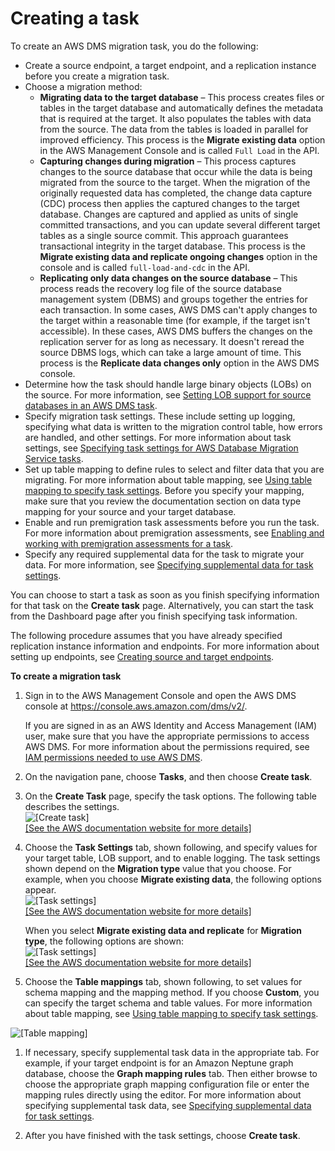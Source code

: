 # Creating a task<a name="CHAP_Tasks.Creating"></a>

To create an AWS DMS migration task, you do the following:
+ Create a source endpoint, a target endpoint, and a replication instance before you create a migration task\. 
+ Choose a migration method:
  + **Migrating data to the target database** – This process creates files or tables in the target database and automatically defines the metadata that is required at the target\. It also populates the tables with data from the source\. The data from the tables is loaded in parallel for improved efficiency\. This process is the **Migrate existing data** option in the AWS Management Console and is called `Full Load` in the API\.
  + **Capturing changes during migration** – This process captures changes to the source database that occur while the data is being migrated from the source to the target\. When the migration of the originally requested data has completed, the change data capture \(CDC\) process then applies the captured changes to the target database\. Changes are captured and applied as units of single committed transactions, and you can update several different target tables as a single source commit\. This approach guarantees transactional integrity in the target database\. This process is the **Migrate existing data and replicate ongoing changes** option in the console and is called `full-load-and-cdc` in the API\.
  + **Replicating only data changes on the source database** – This process reads the recovery log file of the source database management system \(DBMS\) and groups together the entries for each transaction\. In some cases, AWS DMS can't apply changes to the target within a reasonable time \(for example, if the target isn't accessible\)\. In these cases, AWS DMS buffers the changes on the replication server for as long as necessary\. It doesn't reread the source DBMS logs, which can take a large amount of time\. This process is the **Replicate data changes only** option in the AWS DMS console\. 
+ Determine how the task should handle large binary objects \(LOBs\) on the source\. For more information, see [Setting LOB support for source databases in an AWS DMS task](CHAP_Tasks.LOBSupport.md)\.
+ Specify migration task settings\. These include setting up logging, specifying what data is written to the migration control table, how errors are handled, and other settings\. For more information about task settings, see [Specifying task settings for AWS Database Migration Service tasks](CHAP_Tasks.CustomizingTasks.TaskSettings.md)\.
+ Set up table mapping to define rules to select and filter data that you are migrating\. For more information about table mapping, see [Using table mapping to specify task settings](CHAP_Tasks.CustomizingTasks.TableMapping.md)\. Before you specify your mapping, make sure that you review the documentation section on data type mapping for your source and your target database\. 
+ Enable and run premigration task assessments before you run the task\. For more information about premigration assessments, see [Enabling and working with premigration assessments for a task](CHAP_Tasks.AssessmentReport.md)\.
+ Specify any required supplemental data for the task to migrate your data\. For more information, see [Specifying supplemental data for task settings](CHAP_Tasks.TaskData.md)\.

You can choose to start a task as soon as you finish specifying information for that task on the **Create task** page\. Alternatively, you can start the task from the Dashboard page after you finish specifying task information\.

The following procedure assumes that you have already specified replication instance information and endpoints\. For more information about setting up endpoints, see [Creating source and target endpoints](CHAP_Endpoints.Creating.md)\.

**To create a migration task**

1. Sign in to the AWS Management Console and open the AWS DMS console at [https://console\.aws\.amazon\.com/dms/v2/](https://console.aws.amazon.com/dms/v2/)\. 

   If you are signed in as an AWS Identity and Access Management \(IAM\) user, make sure that you have the appropriate permissions to access AWS DMS\. For more information about the permissions required, see [IAM permissions needed to use AWS DMS](CHAP_Security.md#CHAP_Security.IAMPermissions)\.

1. On the navigation pane, choose **Tasks**, and then choose **Create task**\.

1. On the **Create Task** page, specify the task options\. The following table describes the settings\.  
![\[Create task\]](http://docs.aws.amazon.com/dms/latest/userguide/images/datarep-gs-wizard4.png)    
[\[See the AWS documentation website for more details\]](http://docs.aws.amazon.com/dms/latest/userguide/CHAP_Tasks.Creating.html)

1. Choose the **Task Settings** tab, shown following, and specify values for your target table, LOB support, and to enable logging\. The task settings shown depend on the **Migration type** value that you choose\. For example, when you choose **Migrate existing data**, the following options appear\.  
![\[Task settings\]](http://docs.aws.amazon.com/dms/latest/userguide/images/datarep-gs-wizard4-settings.png)    
[\[See the AWS documentation website for more details\]](http://docs.aws.amazon.com/dms/latest/userguide/CHAP_Tasks.Creating.html)

   When you select **Migrate existing data and replicate** for **Migration type**, the following options are shown:  
![\[Task settings\]](http://docs.aws.amazon.com/dms/latest/userguide/images/datarep-gs-wizard4a-settings.png)    
[\[See the AWS documentation website for more details\]](http://docs.aws.amazon.com/dms/latest/userguide/CHAP_Tasks.Creating.html)

1. Choose the **Table mappings** tab, shown following, to set values for schema mapping and the mapping method\. If you choose **Custom**, you can specify the target schema and table values\. For more information about table mapping, see [Using table mapping to specify task settings](CHAP_Tasks.CustomizingTasks.TableMapping.md)\.

     
![\[Table mapping\]](http://docs.aws.amazon.com/dms/latest/userguide/images/datarep-gs-wizard4-tablemapping.png)

1. If necessary, specify supplemental task data in the appropriate tab\. For example, if your target endpoint is for an Amazon Neptune graph database, choose the **Graph mapping rules** tab\. Then either browse to choose the appropriate graph mapping configuration file or enter the mapping rules directly using the editor\. For more information about specifying supplemental task data, see [Specifying supplemental data for task settings](CHAP_Tasks.TaskData.md)\.

1. After you have finished with the task settings, choose **Create task**\.